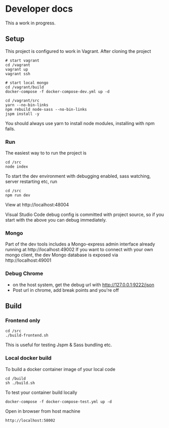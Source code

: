 # Developer docs

This a work in progress.

## Setup

This project is configured to work in Vagrant. After cloning the project

    # start vagrant
    cd /vagrant
    vagrant up
    vagrant ssh

    # start local mongo
    cd /vagrant/build
    docker-compose -f docker-compose-dev.yml up -d 

    cd /vagrant/src
    yarn --no-bin-links 
    npm rebuild node-sass --no-bin-links
    jspm install -y

You should always use yarn to install node modules, installing with npm fails.

### Run

The easiest way to to run the project is

    cd /src
    node index

To start the dev environment with debugging enabled, sass watching, server restarting etc, run

    cd /src
    npm run dev

View at http://localhost:48004

Visual Studio Code debug config is committed with project source, so if you start with the above you can debug immediately.

### Mongo 

Part of the dev tools includes a Mongo-express admin interface already running at http://localhost:49002
If you want to connect with your own mongo client, the dev Mongo database is exposed via http://localhost:49001

### Debug Chrome

- on the host system, get the debug url with http://127.0.0.1:9222/json
- Post url in chrome, add break points and you're off

## Build

### Frontend only 

    cd /src
    ./build-frontend.sh

This is useful for testing Jspm & Sass bundling etc.

### Local docker build

To build a docker container image of your local code

    cd /build
    sh ./build.sh

To test your container build locally

    docker-compose -f docker-compose-test.yml up -d

Open in browser from host machine

    http://localhost:58002

